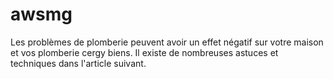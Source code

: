 # awsmg
Les problèmes de plomberie peuvent avoir un effet négatif sur votre maison et vos plomberie cergy biens. Il existe de nombreuses astuces et techniques dans l'article suivant.
